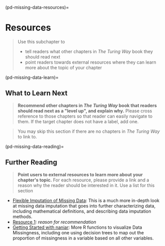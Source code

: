 (pd-missing-data-resources)=
# Resources

> Use this subchapter to
>  - tell readers what other chapters in _The Turing Way_ book they should read next
>  - point readers towards external resources where they can learn more about the topic of your chapter
<!-- IMPORTANT!
https://cran.r-project.org/web/packages/naniar/vignettes/naniar-visualisation.html
-->
(pd-missing-data-learn)=
## What to Learn Next

> **Recommend other chapters in _The Turing Way_ book that readers should read next as a "level up", and explain why.**
> Please cross reference to those chapters so that reader can easily navigate to them.
> If the target chapter does not have a label, add one.

> You may skip this section if there are no chapters in _The Turing Way_ to link to.

(pd-missing-data-reading)=
## Further Reading

> **Point users to external resources to learn more about your chapter's topic.** 
> For each resource, please provide a link and a reason why the reader should be interested in it.
> Use a list for this section

- [Flexible Imputation of Missing Data](https://stefvanbuuren.name/fimd/): This is a much more in-depth look at missing data imputation that goes into further characterizing data, including mathematical definitions, and describing data imputation methods. 
- [Resource 1](link_to_resource): _reason for recommendation_
- [Getting Started with naniar](https://naniar.njtierney.com/articles/naniar.html#tidy-missing-data-the-shadow-matrix): More R functions to visualize Data Missingness, including one using decision trees to map out the proportion of missingness in a variable based on all other variables. 


<!-- IMPORTANT!

- Use this template to create your chapter's resources section. This is always the last part of your subchapter

BEFORE YOU GO

- Have a look at the Style Guide and the Maintaining Consistency chapters to ensure that you have followed the relevant recommendations on
  - Avoiding HTML
  - Consecutive headers
  - Labels and cross referencing
  - Latin abbreviations
  - References and citations
  - Title casing
  - Matching headers with reference in table of content

-->